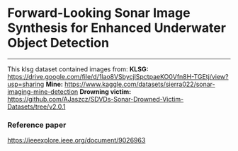 # Forward-Looking Sonar Image Synthesis for Enhanced Underwater Object Detection
---

This klsg dataset contained images from:
**KLSG:** https://drive.google.com/file/d/1lao8VSbycjlSpctpaeKO0Vfn8H-TGEtj/view?usp=sharing
**Mine:** https://www.kaggle.com/datasets/sierra022/sonar-imaging-mine-detection
**Drowning victim:** https://github.com/AJaszcz/SDVDs-Sonar-Drowned-Victim-Datasets/tree/v2.0.1

 ### Reference paper
 https://ieeexplore.ieee.org/document/9026963
